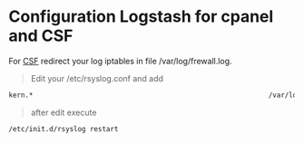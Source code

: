 Configuration Logstash for cpanel and CSF
====

For [CSF] redirect your log iptables in file /var/log/frewall.log.
> Edit your /etc/rsyslog.conf and add 

```sh
kern.*                                                          /var/log/frewall.log
```

> after edit execute

```sh
/etc/init.d/rsyslog restart
```

[csf]:http://configserver.com/cp/csf.html

